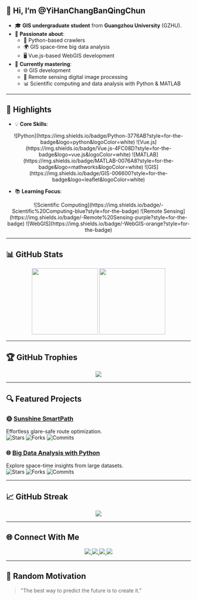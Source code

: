 ## 👋 Hi, I’m @YiHanChangBanQingChun  

- 🎓 **GIS undergraduate student** from **Guangzhou University** (GZHU).  
- 👀 **Passionate about**:  
  - 🔲 Python-based crawlers  
  - 🌍 GIS space-time big data analysis  
  - 🖥️ Vue.js-based WebGIS development  
- 🌱 **Currently mastering**:  
  - 🌐 GIS development  
  - 🔣 Remote sensing digital image processing  
  - 📊 Scientific computing and data analysis with Python & MATLAB  

---

## 🚀 Highlights  
- 💡 **Core Skills**:  
<div align="center">  
  ![Python](https://img.shields.io/badge/Python-3776AB?style=for-the-badge&logo=python&logoColor=white)  
  ![Vue.js](https://img.shields.io/badge/Vue.js-4FC08D?style=for-the-badge&logo=vue.js&logoColor=white)  
  ![MATLAB](https://img.shields.io/badge/MATLAB-0076A8?style=for-the-badge&logo=mathworks&logoColor=white)  
  ![GIS](https://img.shields.io/badge/GIS-006600?style=for-the-badge&logo=leaflet&logoColor=white)  
</div>

- 📚 **Learning Focus**:  
<div align="center">  
  ![Scientific Computing](https://img.shields.io/badge/-Scientific%20Computing-blue?style=for-the-badge)  
  ![Remote Sensing](https://img.shields.io/badge/-Remote%20Sensing-purple?style=for-the-badge)  
  ![WebGIS](https://img.shields.io/badge/-WebGIS-orange?style=for-the-badge)  
</div>

---

## 📊 GitHub Stats  
<div align="center">
  <img height="180em" src="https://github-readme-stats.vercel.app/api?username=YiHanChangBanQingChun&show_icons=true&count_private=true&theme=tokyonight" />
  <img height="180em" src="https://github-readme-stats.vercel.app/api/top-langs/?username=YiHanChangBanQingChun&layout=compact&theme=tokyonight&hide=CSS,html" />
</div>  

---

## 🏆 GitHub Trophies  
<div align="center">
  <img src="https://github-profile-trophy.vercel.app/?username=YiHanChangBanQingChun&theme=tokyonight&no-frame=true&margin-w=15" />
</div>  

---

## 🔍 Featured Projects  
### 🌞 **[Sunshine SmartPath](https://github.com/YiHanChangBanQingChun/sunglare-with-vue3)**  
Effortless glare-safe route optimization.  
![Stars](https://img.shields.io/github/stars/YiHanChangBanQingChun/sunglare-with-vue3?style=social) 
![Forks](https://img.shields.io/github/forks/YiHanChangBanQingChun/sunglare-with-vue3?style=social) 
![Commits](https://img.shields.io/github/commit-activity/y/YiHanChangBanQingChun/sunglare-with-vue3?style=flat-square)

### 🌐 **[Big Data Analysis with Python](https://github.com/YiHanChangBanQingChun/moshishibie_lib)**  
Explore space-time insights from large datasets.  
![Stars](https://img.shields.io/github/stars/YiHanChangBanQingChun/moshishibie_lib?style=social) 
![Forks](https://img.shields.io/github/forks/YiHanChangBanQingChun/moshishibie_lib?style=social) 
![Commits](https://img.shields.io/github/commit-activity/y/YiHanChangBanQingChun/moshishibie_lib?style=flat-square)

---

## 📈 GitHub Streak  
<div align="center">
  <img src="https://github-readme-streak-stats.herokuapp.com/?user=YiHanChangBanQingChun&theme=tokyonight" />
</div>  

---

## 🌐 Connect With Me  
<div align="center">
  <a href="https://github.com/YiHanChangBanQingChun">
    <img src="https://img.shields.io/badge/GitHub-181717?style=for-the-badge&logo=github&logoColor=white" />
  </a>
  <a href="https://space.bilibili.com/109008161">
    <img src="https://img.shields.io/badge/Bilibili-00A1D6?style=for-the-badge&logo=bilibili&logoColor=white" />
  </a>
  <a href="https://www.zhihu.com/people/wang-yue-31-1-43">
    <img src="https://img.shields.io/badge/Zhihu-0084FF?style=for-the-badge&logo=zhihu&logoColor=white" />
  </a>
  <a href="https://x.com/HuangXing36515">
    <img src="https://img.shields.io/badge/X-1DA1F2?style=for-the-badge&logo=twitter&logoColor=white" />
  </a>
</div>  

---

## 🌟 Random Motivation  
> "The best way to predict the future is to create it."
